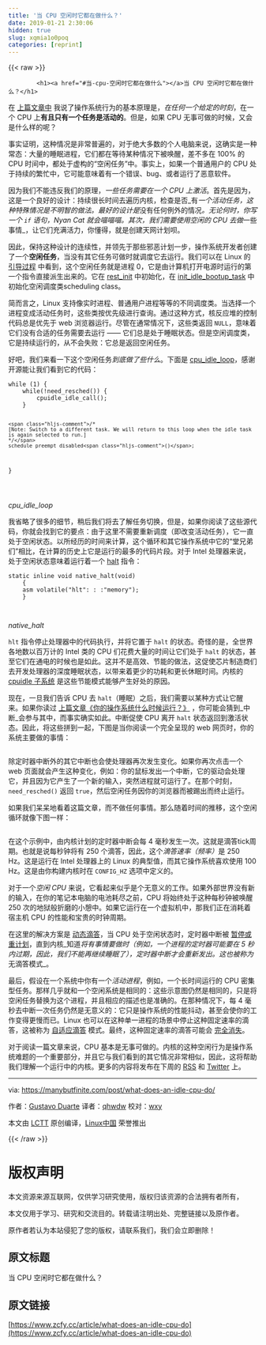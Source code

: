 ```yaml
---
title: '当 CPU 空闲时它都在做什么？' 
date: 2019-01-21 2:30:06
hidden: true
slug: xqmia1o0poq
categories: [reprint]
---
```


{{< raw >}}

            <h1><a href="#当-cpu-空闲时它都在做什么"></a>当 CPU 空闲时它都在做什么？</h1>
<p>在 <a href="https://linux.cn/article-9095-1.html">上篇文章中</a> 我说了操作系统行为的基本原理是，<em>在任何一个给定的时刻</em>，在一个 CPU 上<strong>有且只有一个任务是活动的</strong>。但是，如果 CPU 无事可做的时候，又会是什么样的呢？</p>
<p>事实证明，这种情况是非常普遍的，对于绝大多数的个人电脑来说，这确实是一种常态：大量的睡眠进程，它们都在等待某种情况下被唤醒，差不多在 100% 的 CPU 时间中，都处于虚构的“空闲任务”中。事实上，如果一个普通用户的 CPU 处于持续的繁忙中，它可能意味着有一个错误、bug、或者运行了恶意软件。</p>
<p>因为我们不能违反我们的原理，<em>一些任务需要在一个 CPU 上激活</em>。首先是因为，这是一个良好的设计：持续很长时间去遍历内核，检查是否_有<em>一个活动任务，这种特殊情况是不明智的做法。最好的设计是</em>没有任何例外的情况<em>。无论何时，你写一个 <code>if</code> 语句，Nyan Cat 就会喵喵喵。其次，我们需要使用空闲的 CPU 去做</em>一些事情_，让它们充满活力，你懂得，就是创建天网计划呗。</p>
<p>因此，保持这种设计的连续性，并领先于那些邪恶计划一步，操作系统开发者创建了一个<strong>空闲任务</strong>，当没有其它任务可做时就调度它去运行。我们可以在 Linux 的 <a href="https://manybutfinite.com/post/kernel-boot-process">引导过程</a> 中看到，这个空闲任务就是进程 0，它是由计算机打开电源时运行的第一个指令直接派生出来的。它在 <a href="https://github.com/torvalds/linux/blob/v3.17/init/main.c#L393">rest_init</a> 中初始化，在 <a href="https://github.com/torvalds/linux/blob/v3.17/kernel/sched/core.c#L4538">init_idle_bootup_task</a> 中初始化空闲调度类scheduling class。</p>
<p>简而言之，Linux 支持像实时进程、普通用户进程等等的不同调度类。当选择一个进程变成活动任务时，这些类按优先级进行查询。通过这种方式，核反应堆的控制代码总是优先于 web 浏览器运行。尽管在通常情况下，这些类返回 <code>NULL</code>，意味着它们没有合适的任务需要去运行 —— 它们总是处于睡眠状态。但是空闲调度类，它是持续运行的，从不会失败：它总是返回空闲任务。</p>
<p>好吧，我们来看一下这个空闲任务<em>到底做了些什么</em>。下面是 <a href="https://github.com/torvalds/linux/blob/v3.17/kernel/sched/idle.c#L183">cpu_idle_loop</a>，感谢开源能让我们看到它的代码：</p>
<pre><code class="hljs gcode"><span class="hljs-keyword">while</span> <span class="hljs-comment">(1)</span> {
    <span class="hljs-keyword">while</span><span class="hljs-comment">(!need_resched()</span>) {
        cpuidle_idle_call<span class="hljs-comment">()</span>;
    }

    <span class="hljs-comment">/*
    [Note: Switch to a different task. We will return to this loop when the idle task is again selected to run.]
    */</span>
    schedule_preempt_disabled<span class="hljs-comment">()</span>;
}

</code></pre><p>_cpu_idle_loop_</p>
<p>我省略了很多的细节，稍后我们将去了解任务切换，但是，如果你阅读了这些源代码，你就会找到它的要点：由于这里不需要重新调度（即改变活动任务），它一直处于空闲状态。以所经历的时间来计算，这个循环和其它操作系统中它的“堂兄弟们”相比，在计算的历史上它是运行的最多的代码片段。对于 Intel 处理器来说，处于空闲状态意味着运行着一个 <a href="https://github.com/torvalds/linux/blob/v3.17/arch/x86/include/asm/irqflags.h#L52">halt</a> 指令：</p>
<pre><code class="hljs cpp"><span class="hljs-function"><span class="hljs-keyword">static</span> <span class="hljs-keyword">inline</span> <span class="hljs-keyword">void</span> <span class="hljs-title">native_halt</span><span class="hljs-params">(<span class="hljs-keyword">void</span>)</span>
    </span>{
    <span class="hljs-function"><span class="hljs-keyword">asm</span> <span class="hljs-title">volatile</span><span class="hljs-params">(<span class="hljs-string">"hlt"</span>: : :<span class="hljs-string">"memory"</span>)</span></span>;
    }

</code></pre><p>_native_halt_</p>
<p><code>hlt</code> 指令停止处理器中的代码执行，并将它置于 <code>halt</code> 的状态。奇怪的是，全世界各地数以百万计的 Intel 类的 CPU 们花费大量的时间让它们处于 <code>halt</code> 的状态，甚至它们在通电的时候也是如此。这并不是高效、节能的做法，这促使芯片制造商们去开发处理器的深度睡眠状态，以带来着更少的功耗和更长休眠时间。内核的 <a href="http://lwn.net/Articles/384146/">cpuidle 子系统</a> 是这些节能模式能够产生好处的原因。</p>
<p>现在，一旦我们告诉 CPU 去 <code>halt</code>（睡眠）之后，我们需要以某种方式让它醒来。如果你读过 <a href="https://linux.cn/article-9095-1.html">上篇文章《你的操作系统什么时候运行？》</a> ，你可能会猜到_中断_会参与其中，而事实确实如此。中断促使 CPU 离开 <code>halt</code> 状态返回到激活状态。因此，将这些拼到一起，下图是当你阅读一个完全呈现的 web 网页时，你的系统主要做的事情：</p>
<p><a href="https://camo.githubusercontent.com/4a097fb2b09f421cd540bfdb936a5e227dfc8f5e/68747470733a2f2f6d616e7962757466696e6974652e636f6d2f696d672f6f732f69646c652e706e67"><img src="https://p0.ssl.qhimg.com/t015966b082457553cb.png" alt=""></a></p>
<p>除定时器中断外的其它中断也会使处理器再次发生变化。如果你再次点击一个 web 页面就会产生这种变化，例如：你的鼠标发出一个中断，它的驱动会处理它，并且因为它产生了一个新的输入，突然进程就可运行了。在那个时刻， <code>need_resched()</code> 返回 <code>true</code>，然后空闲任务因你的浏览器而被踢出而终止运行。</p>
<p>如果我们呆呆地看着这篇文章，而不做任何事情。那么随着时间的推移，这个空闲循环就像下图一样：</p>
<p><a href="https://camo.githubusercontent.com/6507cc62981fd302f4de3a0bf7599155e9eafb91/68747470733a2f2f6d616e7962757466696e6974652e636f6d2f696d672f6f732f69646c654379636c65732e706e67"><img src="https://p0.ssl.qhimg.com/t016e28a3f2ebf1bea5.png" alt=""></a></p>
<p>在这个示例中，由内核计划的定时器中断会每 4 毫秒发生一次。这就是滴答tick周期。也就是说每秒钟将有 250 个滴答，因此，这个<em>滴答速率（频率）</em>是 250 Hz。这是运行在 Intel 处理器上的 Linux 的典型值，而其它操作系统喜欢使用 100 Hz。这是由你构建内核时在 <code>CONFIG_HZ</code> 选项中定义的。</p>
<p>对于一个<em>空闲 CPU</em> 来说，它看起来似乎是个无意义的工作。如果外部世界没有新的输入，在你的笔记本电脑的电池耗尽之前，CPU 将始终处于这种每秒钟被唤醒 250 次的地狱般折磨的小憩中。如果它运行在一个虚拟机中，那我们正在消耗着宿主机 CPU 的性能和宝贵的时钟周期。</p>
<p>在这里的解决方案是 <a href="https://github.com/torvalds/linux/blob/v3.17/Documentation/timers/NO_HZ.txt#L17">动态滴答</a>，当 CPU 处于空闲状态时，定时器中断被 <a href="https://github.com/torvalds/linux/blob/v3.17/Documentation/timers/highres.txt#L215">暂停或重计划</a>，直到内核_知道<em>将有事情要做时（例如，一个进程的定时器可能要在 5 秒内过期，因此，我们不能再继续睡眠了），定时器中断才会重新发出。这也被称为</em>无滴答模式_。</p>
<p>最后，假设在一个系统中你有一个<em>活动进程</em>，例如，一个长时间运行的 CPU 密集型任务。那样几乎就和一个空闲系统是相同的：这些示意图仍然是相同的，只是将空闲任务替换为这个进程，并且相应的描述也是准确的。在那种情况下，每 4 毫秒去中断一次任务仍然是无意义的：它只是操作系统的性能抖动，甚至会使你的工作变得更慢而已。Linux 也可以在这种单一进程的场景中停止这种固定速率的滴答，这被称为 <a href="https://github.com/torvalds/linux/blob/v3.17/Documentation/timers/NO_HZ.txt#L100">自适应滴答</a> 模式。最终，这种固定速率的滴答可能会 <a href="http://lwn.net/Articles/549580/">完全消失</a>。</p>
<p>对于阅读一篇文章来说，CPU 基本是无事可做的。内核的这种空闲行为是操作系统难题的一个重要部分，并且它与我们看到的其它情况非常相似，因此，这将帮助我们理解一个运行中的内核。更多的内容将发布在下周的 <a href="https://manybutfinite.com/feed.xml">RSS</a> 和 <a href="http://twitter.com/manybutfinite">Twitter</a> 上。</p>
<hr>
<p>via: <a href="https://manybutfinite.com/post/what-does-an-idle-cpu-do/">https://manybutfinite.com/post/what-does-an-idle-cpu-do/</a></p>
<p>作者：<a href="http://duartes.org/gustavo/blog/about/">Gustavo Duarte</a> 译者：<a href="https://github.com/qhwdw">qhwdw</a> 校对：<a href="https://github.com/wxy">wxy</a></p>
<p>本文由 <a href="https://github.com/LCTT/TranslateProject">LCTT</a> 原创编译，<a href="https://linux.cn/">Linux中国</a> 荣誉推出</p>

          
{{< /raw >}}

# 版权声明
本文资源来源互联网，仅供学习研究使用，版权归该资源的合法拥有者所有，

本文仅用于学习、研究和交流目的。转载请注明出处、完整链接以及原作者。

原作者若认为本站侵犯了您的版权，请联系我们，我们会立即删除！

## 原文标题
当 CPU 空闲时它都在做什么？

## 原文链接
[https://www.zcfy.cc/article/what-does-an-idle-cpu-do](https://www.zcfy.cc/article/what-does-an-idle-cpu-do)

